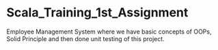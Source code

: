 # Scala_Training_1st_Assignment
Employee Management System where we have basic concepts of OOPs, Solid Principle and then done unit testing of this project.
